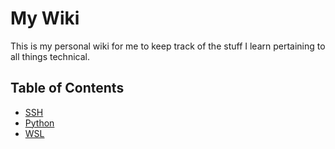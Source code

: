 # My Wiki

This is my personal wiki for me to keep track of the stuff I learn pertaining to all things technical.

## Table of Contents

* [SSH](./wiki-pages/ssh/README.md)
* [Python](./wiki-pages/ssh/README.md)
* [WSL](./wiki-pages/wsl/README.md)
